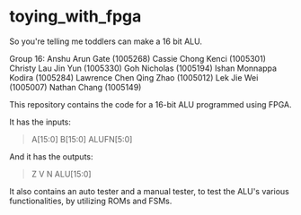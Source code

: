 # toying_with_fpga
 
So you're telling me toddlers can make a 16 bit ALU.

Group 16:
Anshu Arun Gate (1005268)
Cassie Chong Kenci (1005301)
Christy Lau Jin Yun (1005330)
Goh Nicholas (1005194)
Ishan Monnappa Kodira (1005284)
Lawrence Chen Qing Zhao (1005012)
Lek Jie Wei (1005007)
Nathan Chang (1005149)

This repository contains the code for a 16-bit ALU programmed using FPGA.

It has the inputs:
> A[15:0]
> B[15:0]
> ALUFN[5:0]

And it has the outputs:
> Z
> V
> N
> ALU[15:0]

It also contains an auto tester and a manual tester, to test the ALU's various functionalities, by utilizing ROMs and FSMs. 
